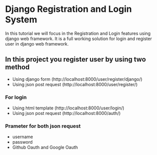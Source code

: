 Django Registration and Login System
==================================

In this tutorial we will focus in the Registration and Login features using django web framework. 
It is a full working solution for login and register user in django web framework.

## In this project you register user by using two method 
- Using django form (http://localhost:8000/user/register/django/)
- Using json post request (http://localhost:8000/user/register/)

### For login
- Using html template (http://localhost:8000/user/login/)
- Using json post request (http://localhost:8000/auth/)


### Prameter for both json request 
- username
- password
- Github Oauth and Google Oauth
